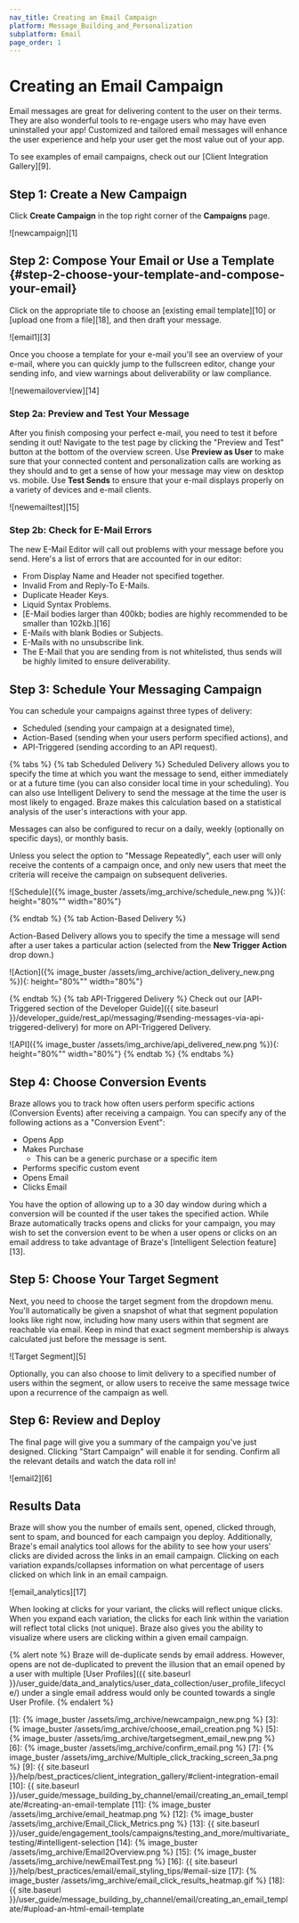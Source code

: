 ```yaml
---
nav_title: Creating an Email Campaign
platform: Message_Building_and_Personalization
subplatform: Email
page_order: 1
---
```

# Creating an Email Campaign

Email messages are great for delivering content to the user on their terms. They are also wonderful tools to re-engage users who may have even uninstalled your app! Customized and tailored email messages will enhance the user experience and help your user get the most value out of your app.

To see examples of email campaigns, check out our [Client Integration Gallery][9].

## Step 1: Create a New Campaign
Click __Create Campaign__ in the top right corner of the __Campaigns__ page.

![newcampaign][1]

## Step 2: Compose Your Email or Use a Template {#step-2-choose-your-template-and-compose-your-email}

Click on the appropriate tile to choose an [existing email template][10] or [upload one from a file][18], and then draft your message.

![email1][3]

Once you choose a template for your e-mail you'll see an overview of your e-mail, where you can quickly jump to the fullscreen editor, change your sending info, and view warnings about deliverability or law compliance.

![newemailoverview][14]

### Step 2a: Preview and Test Your Message

After you finish composing your perfect e-mail, you need to test it before sending it out! Navigate to the test page by clicking the "Preview and Test" button at the bottom of the overview screen. Use **Preview as User** to make sure that your connected content and personalization calls are working as they should and to get a sense of how your message may view on desktop vs. mobile. Use **Test Sends** to ensure that your e-mail displays properly on a variety of devices and e-mail clients.

![newemailtest][15]

### Step 2b: Check for E-Mail Errors

The new E-Mail Editor will call out problems with your message before you send. Here's a list of errors that are accounted for in our editor:

- From Display Name and Header not specified together.
- Invalid From and Reply-To E-Mails.
- Duplicate Header Keys.
- Liquid Syntax Problems.
- [E-Mail bodies larger than 400kb; bodies are highly recommended to be smaller than 102kb.][16]
- E-Mails with blank Bodies or Subjects.
- E-Mails with no unsubscribe link.
- The E-Mail that you are sending from is not whitelisted, thus sends will be highly limited to ensure deliverability.


## Step 3: Schedule Your Messaging Campaign

You can schedule your campaigns against three types of delivery:
- Scheduled (sending your campaign at a designated time),
- Action-Based (sending when your users perform specified actions), and
- API-Triggered (sending according to an API request).



{% tabs %}
  {% tab Scheduled Delivery %}
Scheduled Delivery allows you to specify the time at which you want the message to send, either immediately or at a future time (you can also consider local time in your scheduling). You can also use Intelligent Delivery to send the message at the time the user is most likely to engaged. Braze makes this calculation based on a statistical analysis of the user's interactions with your app.

Messages can also be configured to recur on a daily, weekly (optionally on specific days), or monthly basis.

Unless you select the option to "Message Repeatedly", each user will only receive the contents of a campaign once, and only new users that meet the criteria will receive the campaign on subsequent deliveries.


![Schedule]({% image_buster /assets/img_archive/schedule_new.png %}){: height="80%"" width="80%"}

  {% endtab %}
  {% tab Action-Based Delivery %}

  Action-Based Delivery allows you to specify the time a message will send after a user takes a particular action (selected from the __New Trigger Action__ drop down.)

![Action]({% image_buster /assets/img_archive/action_delivery_new.png %}){: height="80%"" width="80%"}

  {% endtab %}
  {% tab API-Triggered Delivery %}
Check out our [API-Triggered section of the Developer Guide]({{ site.baseurl }}/developer_guide/rest_api/messaging/#sending-messages-via-api-triggered-delivery) for more on API-Triggered Delivery.

![API]({% image_buster /assets/img_archive/api_delivered_new.png %}){: height="80%"" width="80%"}
  {% endtab %}
{% endtabs %}


## Step 4: Choose Conversion Events

Braze allows you to track how often users perform specific actions (Conversion Events) after receiving a campaign. You can specify any of the following actions as a "Conversion Event":

- Opens App
- Makes Purchase
  - This can be a generic purchase or a specific item
- Performs specific custom event
- Opens Email
- Clicks Email

You have the option of allowing up to a 30 day window during which a conversion will be counted if the user takes the specified action. While Braze automatically tracks opens and clicks for your campaign, you may wish to set the conversion event to be when a user opens or clicks on an email address to take advantage of Braze's [Intelligent Selection feature][13].

## Step 5: Choose Your Target Segment

Next, you need to choose the target segment from the dropdown menu. You'll automatically be given a snapshot of what that segment population looks like right now, including how many users within that segment are reachable via email. Keep in mind that exact segment membership is always calculated just before the message is sent.

![Target Segment][5]

Optionally, you can also choose to limit delivery to a specified number of users within the segment, or allow users to receive the same message twice upon a recurrence of the campaign as well.

## Step 6: Review and Deploy

The final page will give you a summary of the campaign you've just designed. Clicking "Start Campaign" will enable it for sending. Confirm all the relevant details and watch the data roll in!

![email2][6]

## Results Data

Braze will show you the number of emails sent, opened, clicked through, sent to spam, and bounced for each campaign you deploy. Additionally, Braze's email analytics tool allows for the ability to see how your users' clicks are divided across the links in an email campaign. Clicking on each variation expands/collapses information on what percentage of users clicked on which link in an email campaign.

![email_analytics][17]

When looking at clicks for your variant, the clicks will reflect unique clicks. When you expand each variation, the clicks for each link within the variation will reflect total clicks (not unique). Braze also gives you the ability to visualize where users are clicking within a given email campaign.

{% alert note %}
Braze will de-duplicate sends by email address. However, opens are not de-duplicated to prevent the illusion that an email opened by a user with multiple [User Profiles]({{ site.baseurl }}/user_guide/data_and_analytics/user_data_collection/user_profile_lifecycle/) under a single email address would only be counted towards a single User Profile.
{% endalert %}

[1]: {% image_buster /assets/img_archive/newcampaign_new.png %}
[3]: {% image_buster /assets/img_archive/choose_email_creation.png %}
[5]: {% image_buster /assets/img_archive/targetsegment_email_new.png %}
[6]: {% image_buster /assets/img_archive/confirm_email.png %}
[7]: {% image_buster /assets/img_archive/Multiple_click_tracking_screen_3a.png %}
[9]: {{ site.baseurl }}/help/best_practices/client_integration_gallery/#client-integration-email
[10]: {{ site.baseurl }}/user_guide/message_building_by_channel/email/creating_an_email_template/#creating-an-email-template
[11]: {% image_buster /assets/img_archive/email_heatmap.png %}
[12]: {% image_buster /assets/img_archive/Email_Click_Metrics.png %}
[13]: {{ site.baseurl }}/user_guide/engagement_tools/campaigns/testing_and_more/multivariate_testing/#intelligent-selection
[14]: {% image_buster /assets/img_archive/Email2Overview.png %}
[15]: {% image_buster /assets/img_archive/newEmailTest.png %}
[16]: {{ site.baseurl }}/help/best_practices/email/email_styling_tips/#email-size
[17]: {% image_buster /assets/img_archive/email_click_results_heatmap.gif %}
[18]: {{ site.baseurl }}/user_guide/message_building_by_channel/email/creating_an_email_template/#upload-an-html-email-template
